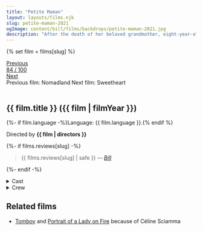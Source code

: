 ```yaml
---
title: "Petite Maman"
layout: layouts/films.njk
slug: petite-maman-2021
ogImage: content/bill/films/backdrops/petite-maman-2021.jpg
description: "After the death of her beloved grandmother, eight-year-old Nelly meets a strangely familiar girl her own age in the woods. Instantly forming a connection with this mysterious new friend, Nelly embarks on a fantastical journey of discovery which helps her come to terms with this newfound loss."
---
```


{% set film = films[slug] %}

<nav class="films">
  <div class="prev">
    <a href="../nomadland-2021"><i class="fa-solid fa-chevron-left fa-xs"></i> Previous</a>
  </div>
  <div>
    <a class="simple" href="../">84 / 100</a>
  </div>
  <div class="next">
    <a href="../sweetheart-2021">Next <i class="fa-solid fa-chevron-right fa-xs"></i></a>
  </div>
  <div class="hint">
    <span class="prev-hint">
      <span class="sr-only">Previous film:</span>
      Nomadland
    </span>
    <span class="next-hint">
      <span class="sr-only">Next film:</span>
      Sweetheart
    </span>
  </div>
</nav>

<article class="film slug-petite-maman-2021">
  <div class="backdrop-and-poster">
    <img class="poster" src="../films/posters/{{ slug }}.jpg" alt="">
    <img class="backdrop" src="../films/backdrops/{{ slug }}.jpg" alt="">
  </div>

  <h1>{{ film.title }} ({{ film | filmYear }})</h1>

  <p>
    {%- if film.language -%}Language: {{ film.language }}.{% endif %}
    
  </p>

  <p class="director">
    Directed by <strong>{{ film | directors }}</strong>
  </p>

  {%- if films.reviews[slug] -%}
    <blockquote> 
      {{ films.reviews[slug] | safe }} <em>—&nbsp;<a href="/bill">Bill</a></em>
    </blockquote> 
  {%- endif -%}

  <section class="film-detail">
    <div>
      <details>
        <summary>
          <i class="fa-solid fa-masks-theater"></i>
          Cast
        </summary>
        <ul>
          {%- for cast in film.credits.cast -%}
            <li>
              {{ cast.name }} as <em>{{ cast.character }}</em>
            </li>
          {%- endfor -%}
        </ul>
      </details>
      <details>
        <summary>
          <i class="fa-solid fa-clapperboard"></i>
          Crew
        </summary>
        <ul>
          {%- for crew in film.credits.crew -%}
            <li>
              {{ crew.name }} &mdash; <em>{{ crew.job }}</em>
            </li>
          {%- endfor -%}
        </ul>
      </details>
    </div>
  </section>

  <section class="related-films">
  <h2>Related films</h2>
  <ul>
    <li><a href="../tomboy-2011">Tomboy</a> and <a href="../portrait-of-a-lady-on-fire-2019">Portrait of a Lady on Fire</a> because of Céline Sciamma</li>
  </ul>
</section>

</article>
